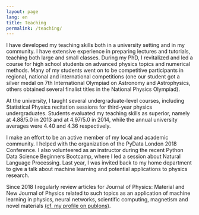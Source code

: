 ```yaml
---
layout: page
lang: en
title: Teaching
permalink: /teaching/
---
```


I have developed my teaching skills both in a university setting and in my community. I have extensive experience in preparing lectures and tutorials, teaching both large and small classes. During my PhD, I revitalized and led a course for high school students on advanced physics topics and numerical methods. Many of my students went on to be competitive participants in regional, national and international competitions (one our student got a silver medal on 7th International Olympiad on Astronomy and Astrophysics, others obtained several finalist titles in the National Physics Olympiad).

At the university, I taught several undergraduate-level courses, including Statistical Physics recitation sessions for third-year physics undergraduates. Students evaluated my teaching skills as superior, namely at 4.88/5.0 in 2013 and at 4.97/5.0 in 2014, while the annual university averages were 4.40 and 4.36 respectively.

I make an effort to be an active member of my local and academic community. I helped with the organization of the PyData London 2018 Conference. I also volunteered as an instructor during the recent Python Data Science Beginners Bootcamp, where I led a session about Natural Language Processing. Last year, I was invited back to my home department to give a talk about machine learning and potential applications to physics research.

Since 2018 I regularly review articles for Journal of Physics: Material and New Journal of Physics related to such topics as an application of machine learning in physics, neural networks, scientific computing, magnetism and novel materials [(cf. my profile on publons)](https://publons.com/researcher/1594724/marcin-abram/).

